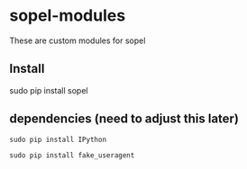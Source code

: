 # sopel-modules

These are custom modules for sopel

## Install
sudo pip install sopel

## dependencies (need to adjust this later)
`sudo pip install IPython`

`sudo pip install fake_useragent`
